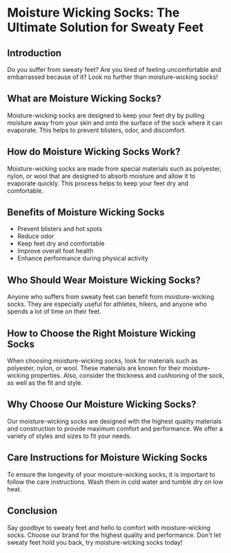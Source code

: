 # Moisture Wicking Socks: The Ultimate Solution for Sweaty Feet

## Introduction
Do you suffer from sweaty feet? Are you tired of feeling uncomfortable and embarrassed because of it? Look no further than moisture-wicking socks!

## What are Moisture Wicking Socks?
Moisture-wicking socks are designed to keep your feet dry by pulling moisture away from your skin and onto the surface of the sock where it can evaporate. This helps to prevent blisters, odor, and discomfort.

## How do Moisture Wicking Socks Work?
Moisture-wicking socks are made from special materials such as polyester, nylon, or wool that are designed to absorb moisture and allow it to evaporate quickly. This process helps to keep your feet dry and comfortable.

## Benefits of Moisture Wicking Socks
- Prevent blisters and hot spots
- Reduce odor
- Keep feet dry and comfortable
- Improve overall foot health
- Enhance performance during physical activity

## Who Should Wear Moisture Wicking Socks?
Anyone who suffers from sweaty feet can benefit from moisture-wicking socks. They are especially useful for athletes, hikers, and anyone who spends a lot of time on their feet.

## How to Choose the Right Moisture Wicking Socks
When choosing moisture-wicking socks, look for materials such as polyester, nylon, or wool. These materials are known for their moisture-wicking properties. Also, consider the thickness and cushioning of the sock, as well as the fit and style.

## Why Choose Our Moisture Wicking Socks?
Our moisture-wicking socks are designed with the highest quality materials and construction to provide maximum comfort and performance. We offer a variety of styles and sizes to fit your needs.

## Care Instructions for Moisture Wicking Socks
To ensure the longevity of your moisture-wicking socks, it is important to follow the care instructions. Wash them in cold water and tumble dry on low heat.

## Conclusion
Say goodbye to sweaty feet and hello to comfort with moisture-wicking socks. Choose our brand for the highest quality and performance. Don't let sweaty feet hold you back, try moisture-wicking socks today!